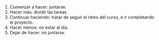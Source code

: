 1. Comenzar a hacer: juntarse.
2. Hacer más: dividir las tareas.
3. Continuar haciendo: tratar de seguir el ritmo del curso, e ir completando el proyecto.
4. Hacer menos: no estar al día.
5. Dejar de hacer: no juntarse.